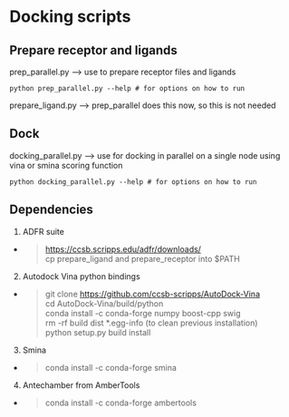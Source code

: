 # Docking scripts

## Prepare receptor and ligands
prep_parallel.py --> use to prepare receptor files and ligands

    python prep_parallel.py --help # for options on how to run

prepare_ligand.py --> prep_parallel does this now, so this is not needed  

## Dock
docking_parallel.py     	--> use for docking in parallel on a single node using vina or smina scoring function  

    python docking_parallel.py --help # for options on how to run

## Dependencies
1. ADFR suite
- > https://ccsb.scripps.edu/adfr/downloads/  
cp prepare_ligand and prepare_receptor into $PATH
2. Autodock Vina python bindings
- > git clone https://github.com/ccsb-scripps/AutoDock-Vina  
cd AutoDock-Vina/build/python  
conda install -c conda-forge numpy boost-cpp swig  
rm -rf build dist *.egg-info (to clean previous installation)  
python setup.py build install  
3. Smina
- > conda install -c conda-forge smina
4. Antechamber from AmberTools 

- > conda install -c conda-forge ambertools